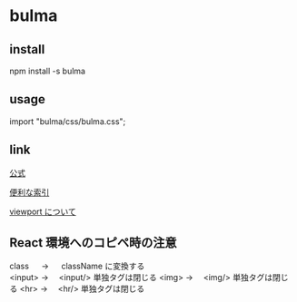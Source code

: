 # bulma

## install

npm install -s bulma

## usage

import "bulma/css/bulma.css";

## link

[公式](https://bulma.io/documentation/)

[便利な索引](https://qiita.com/chromia/items/5ee272a69eb27d839c91)

[viewport について](https://qiita.com/ryounagaoka/items/045b2808a5ed43f96607)

## React 環境へのコピペ時の注意

class 　 → 　 className に変換する  
\<input> → 　\<input/> 単独タグは閉じる
\<img> → 　\<img/> 単独タグは閉じる
\<hr> → 　\<hr/> 単独タグは閉じる
